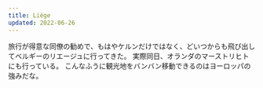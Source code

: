 ```yaml
---
title: Liège
updated: 2022-06-26
---
```


旅行が得意な同僚の勧めで、もはやケルンだけではなく、どいつからも飛び出してベルギーのリエージュに行ってきた。
実際同日、オランダのマーストリヒトにも行っている。
こんなふうに観光地をバンバン移動できるのはヨーロッパの強みだな。
